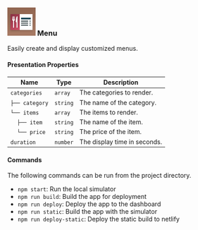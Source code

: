 ### ![](icon.svg) Menu

Easily create and display customized menus.

#### Presentation Properties

| Name                                | Type     | Description                  |
| ----------------------------------- | -------- | ---------------------------- |
| `categories`                        | `array`  | The categories to render.    |
| `├── category`                      | `string` | The name of the category.    |
| `└── items`                         | `array`  | The items to render.         |
| &nbsp;&nbsp;&nbsp;&nbsp;`├── item`  | `string` | The name of the item.        |
| &nbsp;&nbsp;&nbsp;&nbsp;`└── price` | `string` | The price of the item.       |
| `duration`                          | `number` | The display time in seconds. |

#### Commands

The following commands can be run from the project directory.

* `npm start`: Run the local simulator
* `npm run build`: Build the app for deployment
* `npm run deploy`: Deploy the app to the dashboard
* `npm run static`: Build the app with the simulator
* `npm run deploy-static`: Deploy the static build to netlify
